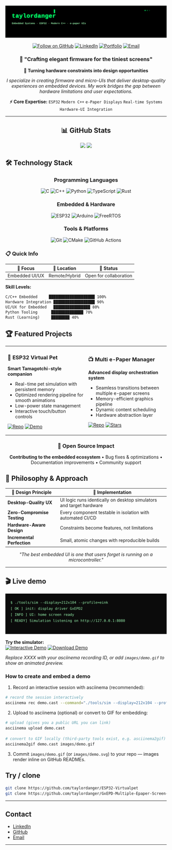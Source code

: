<div align="center">

![terminal header](images/terminal-header.svg)

[![Follow on GitHub](https://img.shields.io/github/followers/taylordanger?label=Follow&style=social)](https://github.com/taylordanger)
[![LinkedIn](https://img.shields.io/badge/LinkedIn-%230077B5.svg?style=for-the-badge&logo=linkedin&logoColor=white)](https://linkedin.com/in/taylordanger)
[![Portfolio](https://img.shields.io/badge/Portfolio-FF5722?style=for-the-badge&logo=todoist&logoColor=white)](https://github.com/taylordanger)
[![Email](https://img.shields.io/badge/Email-D14836?style=for-the-badge&logo=gmail&logoColor=white)](mailto:lauren.taylor.sheppard@gmail.com)



### 💫 "Crafting elegant firmware for the tiniest screens"

</div>

<div align="center">

**🎯 Turning hardware constraints into design opportunities**

*I specialize in creating firmware and micro-UIs that deliver desktop-quality experiences on embedded devices. My work bridges the gap between hardware limitations and user expectations.*

**⚡ Core Expertise:** `ESP32` `Modern C++` `e-Paper Displays` `Real-time Systems` `Hardware-UI Integration`

</div>

---

<div align="center">

## 📊 GitHub Stats

<img height="180em" src="https://github-readme-stats.vercel.app/api?username=taylordanger&show_icons=true&theme=tokyonight&include_all_commits=true&count_private=true"/>
<img height="180em" src="https://github-readme-stats.vercel.app/api/top-langs/?username=taylordanger&layout=compact&langs_count=8&theme=tokyonight"/>

</div>

## 🛠️ Technology Stack

<div align="center">

### Programming Languages
![C](https://img.shields.io/badge/C-00599C?style=for-the-badge&logo=c&logoColor=white)
![C++](https://img.shields.io/badge/C%2B%2B-00599C?style=for-the-badge&logo=c%2B%2B&logoColor=white)
![Python](https://img.shields.io/badge/Python-3776AB?style=for-the-badge&logo=python&logoColor=white)
![TypeScript](https://img.shields.io/badge/TypeScript-007ACC?style=for-the-badge&logo=typescript&logoColor=white)
![Rust](https://img.shields.io/badge/Rust-000000?style=for-the-badge&logo=rust&logoColor=white)

### Embedded & Hardware
![ESP32](https://img.shields.io/badge/ESP32-000000?style=for-the-badge&logo=espressif&logoColor=white)
![Arduino](https://img.shields.io/badge/Arduino-00979D?style=for-the-badge&logo=Arduino&logoColor=white)
![FreeRTOS](https://img.shields.io/badge/FreeRTOS-16c60c?style=for-the-badge&logo=freertos&logoColor=white)

### Tools & Platforms
![Git](https://img.shields.io/badge/Git-F05032?style=for-the-badge&logo=git&logoColor=white)
![CMake](https://img.shields.io/badge/CMake-064F8C?style=for-the-badge&logo=cmake&logoColor=white)
![GitHub Actions](https://img.shields.io/badge/GitHub_Actions-2088FF?style=for-the-badge&logo=github-actions&logoColor=white)

</div>

### 📋 Quick Info

| 🎯 Focus | 📍 Location | 💼 Status |
|----------|-------------|----------|
| Embedded UI/UX | Remote/Hybrid | Open for collaboration |

**Skill Levels:**
```
C/C++ Embedded     ████████████████████ 100%
Hardware Integration ██████████████████ 90%
UI/UX for Embedded   ████████████████ 80%
Python Tooling      ██████████████ 70%
Rust (Learning)     ████████ 40%
```

## 🏆 Featured Projects

<div align="center">

<table>
<tr>
<td width="50%">

### 🐾 ESP32 Virtual Pet
**Smart Tamagotchi-style companion**
- Real-time pet simulation with persistent memory
- Optimized rendering pipeline for smooth animations
- Low-power state management
- Interactive touch/button controls

[![Repo](https://img.shields.io/badge/View_Code-000?style=for-the-badge&logo=github)](https://github.com/taylordanger/ESP32-Virtualpet)
[![Demo](https://img.shields.io/badge/Live_Demo-FF5722?style=for-the-badge&logo=play)](https://github.com/taylordanger/ESP32-Virtualpet)

</td>
<td width="50%">

### 📺 Multi e-Paper Manager
**Advanced display orchestration system**
- Seamless transitions between multiple e-paper screens
- Memory-efficient graphics pipeline
- Dynamic content scheduling
- Hardware abstraction layer

[![Repo](https://img.shields.io/badge/View_Code-000?style=for-the-badge&logo=github)](https://github.com/taylordanger/GxEPD-Multiple-Epaper-Screen-Example)
[![Stars](https://img.shields.io/github/stars/taylordanger/GxEPD-Multiple-Epaper-Screen-Example?style=for-the-badge)](https://github.com/taylordanger/GxEPD-Multiple-Epaper-Screen-Example)

</td>
</tr>
</table>

### 🌟 Open Source Impact
**Contributing to the embedded ecosystem** • Bug fixes & optimizations • Documentation improvements • Community support

</div>

## 💭 Philosophy & Approach

<div align="center">

| 🎨 **Design Principle** | 🔧 **Implementation** |
|--------------------------|------------------------|
| **Desktop-Quality UX** | UI logic runs identically on desktop simulators and target hardware |
| **Zero-Compromise Testing** | Every component testable in isolation with automated CI/CD |
| **Hardware-Aware Design** | Constraints become features, not limitations |
| **Incremental Perfection** | Small, atomic changes with reproducible builds |

*"The best embedded UI is one that users forget is running on a microcontroller."*

</div>

---

## 🎬 Live demo

![sim demo placeholder](images/demo.svg)

**Try the simulator:**  
[![Interactive Demo](https://img.shields.io/badge/▶%20Interactive%20Demo-asciinema-red?style=for-the-badge&logo=terminal)](https://asciinema.org/a/XXXX) [![Download Demo](https://img.shields.io/badge/📥%20Download%20Demo-GIF-blue?style=for-the-badge&logo=github)](images/demo.gif)

*Replace XXXX with your asciinema recording ID, or add `images/demo.gif` to show an animated preview.*

### How to create and embed a demo

1. Record an interactive session with asciinema (recommended):

```bash
# record the session interactively
asciinema rec demo.cast --command="./tools/sim --display=212x104 --profile=eink"
```

2. Upload to asciinema (optional) or convert to GIF for embedding:

```bash
# upload (gives you a public URL you can link)
asciinema upload demo.cast

# convert to GIF locally (third-party tools exist, e.g. asciinema2gif)
asciinema2gif demo.cast images/demo.gif
```

3. Commit `images/demo.gif` (or `images/demo.svg`) to your repo — images render inline on GitHub READMEs.


## Try / clone

```bash
git clone https://github.com/taylordanger/ESP32-Virtualpet
git clone https://github.com/taylordanger/GxEPD-Multiple-Epaper-Screen-Example
```

---

## Contact

- [LinkedIn](https://linkedin.com/in/taylordanger)
- [GitHub](https://github.com/taylordanger)
- [Email](mailto:lauren.taylor.sheppard@gmail.com)

---

